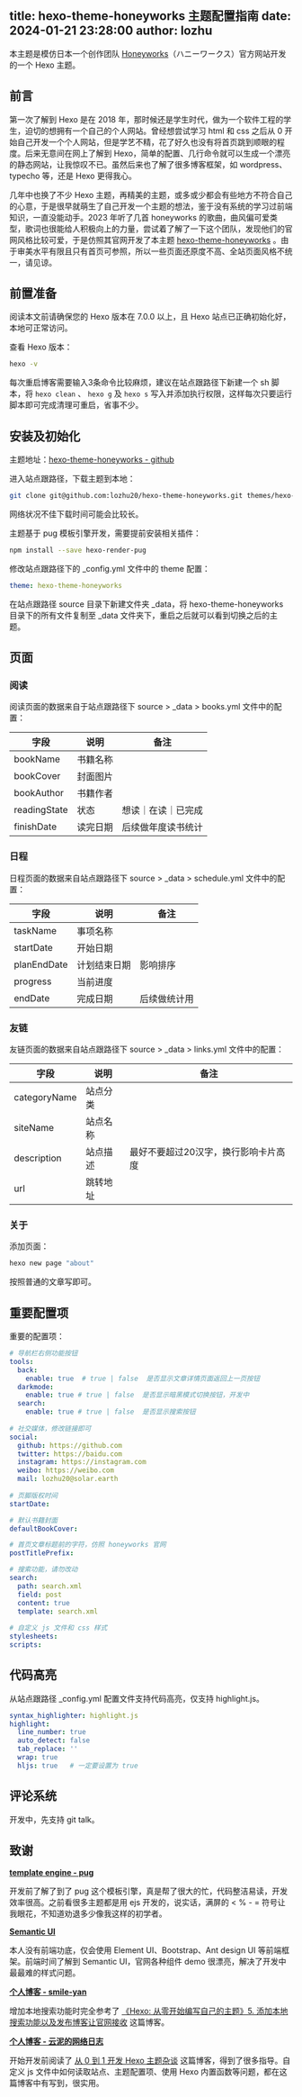 title: hexo-theme-honeyworks 主题配置指南
date: 2024-01-21 23:28:00
author: lozhu
---

本主题是模仿日本一个创作团队 [Honeyworks](https://honeyworks.jp)（ハニーワークス）官方网站开发的一个 Hexo 主题。

<!-- more -->

## 前言

第一次了解到 Hexo 是在 2018 年，那时候还是学生时代，做为一个软件工程的学生，迫切的想拥有一个自己的个人网站。曾经想尝试学习 html 和 css 之后从 0 开始自己开发一个个人网站，但是学艺不精，花了好久也没有将首页跳到顺眼的程度。后来无意间在网上了解到 Hexo，简单的配置、几行命令就可以生成一个漂亮的静态网站，让我惊叹不已。虽然后来也了解了很多博客框架，如 wordpress、 typecho 等，还是 Hexo 更得我心。

几年中也换了不少 Hexo 主题，再精美的主题，或多或少都会有些地方不符合自己的心意，于是很早就萌生了自己开发一个主题的想法，鉴于没有系统的学习过前端知识，一直没能动手。2023 年听了几首 honeyworks 的歌曲，曲风偏可爱类型，歌词也很能给人积极向上的力量，尝试着了解了一下这个团队，发现他们的官网风格比较可爱，于是仿照其官网开发了本主题 [hexo-theme-honeyworks](https://github.com/lozhu20/hexo-theme-honeyworks) 。由于审美水平有限且只有首页可参照，所以一些页面还原度不高、全站页面风格不统一，请见谅。

## 前置准备

阅读本文前请确保您的 Hexo 版本在 7.0.0 以上，且 Hexo 站点已正确初始化好，本地可正常访问。

查看 Hexo 版本：

```sh
hexo -v
```

每次重启博客需要输入3条命令比较麻烦，建议在站点跟路径下新建一个 sh 脚本，将 `hexo clean` 、 `hexo g` 及 `hexo s` 写入并添加执行权限，这样每次只要运行脚本即可完成清理可重启，省事不少。

## 安装及初始化

主题地址：[hexo-theme-honeyworks - github](https://github.com/lozhu20/hexo-theme-honeyworks)

进入站点跟路径，下载主题到本地：

```sh
git clone git@github.com:lozhu20/hexo-theme-honeyworks.git themes/hexo-theme-honeyworks
```

网络状况不佳下载时间可能会比较长。

主题基于 pug 模板引擎开发，需要提前安装相关插件：

```sh
npm install --save hexo-render-pug
```

修改站点跟路径下的 _config.yml 文件中的 theme 配置：

```yaml
theme: hexo-theme-honeyworks
```

在站点跟路径 source 目录下新建文件夹 _data，将 hexo-theme-honeyworks 目录下的所有文件复制至 _data 文件夹下，重启之后就可以看到切换之后的主题。

## 页面

### 阅读

阅读页面的数据来自于站点跟路径下 source > _data > books.yml 文件中的配置：

| 字段         | 说明     | 备注               |
| ------------ | -------- | ------------------ |
| bookName     | 书籍名称 |                    |
| bookCover    | 封面图片 |                    |
| bookAuthor   | 书籍作者 |                    |
| readingState | 状态     | 想读｜在读｜已完成 |
| finishDate   | 读完日期 | 后续做年度读书统计 |

### 日程

日程页面的数据来自站点跟路径下 source > _data > schedule.yml 文件中的配置：

| 字段        | 说明         | 备注         |
| ----------- | ------------ | ------------ |
| taskName    | 事项名称     |              |
| startDate   | 开始日期     |              |
| planEndDate | 计划结束日期 | 影响排序     |
| progress    | 当前进度     |              |
| endDate     | 完成日期     | 后续做统计用 |

### 友链

友链页面的数据来自站点跟路径下 source > _data > links.yml 文件中的配置：

| 字段         | 说明     | 备注                                 |
| ------------ | -------- | ------------------------------------ |
| categoryName | 站点分类 |                                      |
| siteName     | 站点名称 |                                      |
| description  | 站点描述 | 最好不要超过20汉字，换行影响卡片高度 |
| url          | 跳转地址 |                                      |

### 关于

添加页面：

```sh
hexo new page "about"
```

按照普通的文章写即可。

## 重要配置项

重要的配置项：

```yaml
# 导航栏右侧功能按钮
tools:
  back:
    enable: true  # true | false  是否显示文章详情页面返回上一页按钮
  darkmode:
    enable: true # true | false  是否显示暗黑模式切换按钮，开发中
  search:
    enable: true # true | false  是否显示搜索按钮
    
# 社交媒体，修改链接即可
social:
  github: https://github.com
  twitter: https://baidu.com
  instagram: https://instagram.com
  weibo: https://weibo.com
  mail: lozhu20@solar.earth
  
# 页脚版权时间
startDate: 

# 默认书籍封面 
defaultBookCover: 

# 首页文章标题前的字符，仿照 honeyworks 官网
postTitlePrefix:

# 搜索功能，请勿改动
search:
  path: search.xml
  field: post
  content: true
  template: search.xml
  
# 自定义 js 文件和 css 样式
stylesheets: 
scripts: 
```

## 代码高亮

从站点跟路径 _config.yml 配置文件支持代码高亮，仅支持 highlight.js。

```yaml
syntax_highlighter: highlight.js
highlight:
  line_number: true
  auto_detect: false
  tab_replace: ''
  wrap: true
  hljs: true   # 一定要设置为 true
```

## 评论系统

开发中，先支持 git talk。

## 致谢

**[template engine - pug](https://pugjs.org/api/getting-started.html)**

开发前了解了到了 pug 这个模板引擎，真是帮了很大的忙，代码整洁易读，开发效率很高。之前看很多主题都是用 ejs 开发的，说实话，满屏的 < %  - = 符号让我眼花，不知道劝退多少像我这样的初学者。

**[Semantic UI](https://semantic-ui.com)**

本人没有前端功底，仅会使用 Element UI、Bootstrap、Ant design UI 等前端框架。前端时间了解到 Semantic UI，官网各种组件 demo 很漂亮，解决了开发中最最难的样式问题。

**[个人博客 - smile-yan](https://blog.csdn.net/smileyan9/article/details/124368376)**

增加本地搜索功能时完全参考了 [《Hexo: 从零开始编写自己的主题》5. 添加本地搜索功能以及发布博客让官网接收](https://blog.csdn.net/smileyan9/article/details/124368376) 这篇博客。

**[个人博客 - 云泥的网络日志](https://liuyib.github.io/2019/08/20/develop-hexo-theme-from-0-to-1/)**

开始开发前阅读了 [从 0 到 1 开发 Hexo 主题杂谈](https://liuyib.github.io/2019/08/20/develop-hexo-theme-from-0-to-1/) 这篇博客，得到了很多指导。自定义 js 文件中如何读取站点、主题配置项、使用 Hexo 内置函数等问题，都在这篇博客中有写到，很实用。



